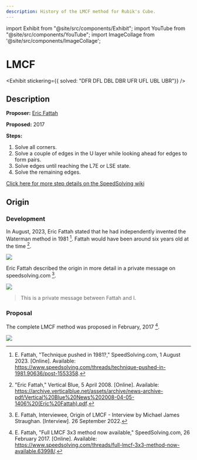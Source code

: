 ```yaml
---
description: History of the LMCF method for Rubik's Cube.
---
```


import Exhibit from "@site/src/components/Exhibit";
import YouTube from "@site/src/components/YouTube";
import ImageCollage from '@site/src/components/ImageCollage';

# LMCF

<Exhibit
stickering={{
    solved: "DFR DFL DBL DBR UFR UFL UBL UBR"}}
/>

## Description

**Proposer:** [Eric Fattah](CubingContributors/MethodDevelopers.md#fattah-eric)

**Proposed:** 2017

**Steps:**

1. Solve all corners.
2. Solve a couple of edges in the U layer while looking ahead for edges to form pairs.
3. Solve edges until reaching the L7E or LSE state.
4. Solve the remaining edges.

[Click here for more step details on the SpeedSolving wiki](https://www.speedsolving.com/wiki/index.php/LMCF)

## Origin

### Development

In August, 2023, Eric Fattah stated that he had independently invented the Waterman method in 1981 [^fattah-2023]. Fattah would have been around six years old at the time [^vertical-blue-2008].

![](img/LMCF/Fattah1.png)

Eric Fattah described the origin in more detail in a private message on speedsolving.com [^fattah-2022].

![](img/LMCF/Fattah2.png)

> This is a private message between Fattah and I.

### Proposal

The complete LMCF method was proposed in February, 2017 [^fattah-2017].

![](img/LMCF/Proposal.png)

[^fattah-2023]: E. Fattah, "Technique pushed in 1981?," SpeedSolving.com, 1 August 2023. [Online]. Available: https://www.speedsolving.com/threads/technique-pushed-in-1981.90636/post-1553358.

[^vertical-blue-2008]: "Eric Fattah," Vertical Blue, 5 April 2008. [Online]. Available: https://archive.verticalblue.net/assets/archive/news-archive-pdf/Vertical%20Blue%20News%202008-04-05-1406%20(Eric%20Fattah).pdf.

[^fattah-2022]: E. Fattah, Interviewee, Origin of LMCF - Interview by Michael James Straughan. [Interview]. 26 September 2022.

[^fattah-2017]: E. Fattah, "Full LMCF 3x3 method now available," SpeedSolving.com, 26 February 2017. [Online]. Available: https://www.speedsolving.com/threads/full-lmcf-3x3-method-now-available.63998/.
